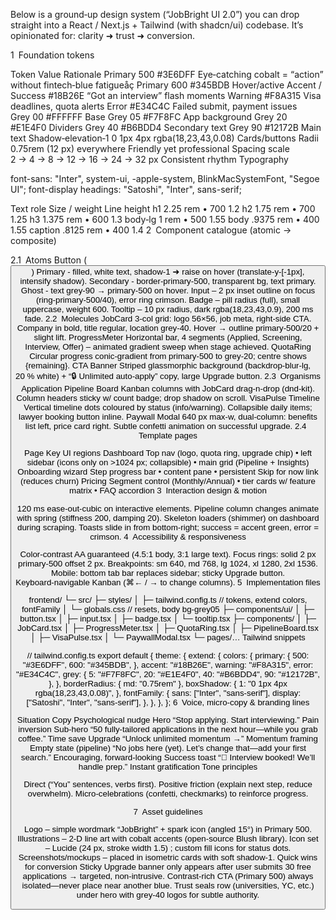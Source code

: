 Below is a ground‑up design system (“JobBright UI 2.0”) you can drop straight into a React / Next.js + Tailwind (with shadcn/ui) codebase. It’s opinionated for: clarity ➜ trust ➜ conversion.

1 Foundation tokens


Token	Value	Rationale
Primary 500	#3E6DFF	Eye‑catching cobalt = “action” without fintech‑blue fatigueåç
Primary 600	#345BDB	Hover/active
Accent / Success	#18B26E	“Got an interview” flash moments
Warning	#F8A315	Visa deadlines, quota alerts
Error	#E34C4C	Failed submit, payment issues
Grey 00	#FFFFFF	Base
Grey 05	#F7F8FC	App background
Grey 20	#E1E4F0	Dividers
Grey 40	#B6BDD4	Secondary text
Grey 90	#12172B	Main text
Shadow‑elevation‑1	0 1px 4px rgba(18,23,43,0.08)	Cards/buttons
Radii	0.75rem (12 px) everywhere	Friendly yet professional
Spacing scale	2 → 4 → 8 → 12 → 16 → 24 → 32 px	Consistent rhythm
Typography

font-sans: "Inter", system-ui, -apple-system, BlinkMacSystemFont, "Segoe UI";
font-display headings: "Satoshi", "Inter", sans-serif;

Text role	Size / weight	Line height
h1	2.25 rem • 700	1.2
h2	1.75 rem • 700	1.25
h3	1.375 rem • 600	1.3
body‑lg	1 rem • 500	1.55
body	.9375 rem • 400	1.55
caption	.8125 rem • 400	1.4
2 Component catalogue (atomic → composite)

2.1 Atoms
Button (<Button variant="primary|secondary|ghost|danger">)
Primary ‑ filled, white text, shadow‑1 ➜ raise on hover (translate‑y‑[-1px], intensify shadow).
Secondary ‑ border-primary‑500, transparent bg, text primary.
Ghost ‑ text grey‑90 → primary‑500 on hover.
Input – 2 px inset outline on focus (ring-primary‑500/40), error ring crimson.
Badge – pill radius (full), small uppercase, weight 600.
Tooltip – 10 px radius, dark rgba(18,23,43,0.9), 200 ms fade.
2.2 Molecules
JobCard
3‑col grid: logo 56×56, job meta, right‑side CTA.
Company in bold, title regular, location grey‑40.
Hover → outline primary‑500/20 + slight lift.
ProgressMeter
Horizontal bar, 4 segments (Applied, Screening, Interview, Offer) – animated gradient sweep when stage achieved.
QuotaRing
Circular progress conic‑gradient from primary‑500 to grey‑20; centre shows {remaining}.
CTA Banner
Striped glassmorphic background (backdrop‑blur‑lg, 20 % white) + “🔒 Unlimited auto‑apply” copy, large Upgrade button.
2.3 Organisms
Application Pipeline Board
Kanban columns with JobCard drag‑n‑drop (dnd‑kit).
Column headers sticky w/ count badge; drop shadow on scroll.
VisaPulse Timeline
Vertical timeline dots coloured by status (info/warning).
Collapsible daily items; lawyer booking button inline.
Paywall Modal
640 px max‑w, dual‑column: benefits list left, price card right.
Subtle confetti animation on successful upgrade.
2.4 Template pages

Page	Key UI regions
Dashboard	Top nav (logo, quota ring, upgrade chip) • left sidebar (icons only on >1024 px; collapsible) • main grid (Pipeline + Insights)
Onboarding wizard	Step progress bar • content pane • persistent Skip for now link (reduces churn)
Pricing	Segment control (Monthly/Annual) • tier cards w/ feature matrix • FAQ accordion
3 Interaction design & motion

120 ms ease‑out‑cubic on interactive elements.
Pipeline column changes animate with spring (stiffness 200, damping 20).
Skeleton loaders (shimmer) on dashboard during scraping.
Toasts slide in from bottom‑right; success = accent green, error = crimson.
4 Accessibility & responsiveness

Color‑contrast AA guaranteed (4.5:1 body, 3:1 large text).
Focus rings: solid 2 px primary‑500 offset 2 px.
Breakpoints: sm 640, md 768, lg 1024, xl 1280, 2xl 1536.
Mobile: bottom tab bar replaces sidebar; sticky Upgrade button.
Keyboard‑navigable Kanban (⌘← / → to change columns).
5 Implementation files

frontend/
└─ src/
   ├─ styles/
   │   ├─ tailwind.config.ts   // tokens, extend colors, fontFamily
   │   └─ globals.css          // resets, body bg-grey05
   ├─ components/ui/
   │   ├─ button.tsx
   │   ├─ input.tsx
   │   ├─ badge.tsx
   │   └─ tooltip.tsx
   ├─ components/
   │   ├─ JobCard.tsx
   │   ├─ ProgressMeter.tsx
   │   ├─ QuotaRing.tsx
   │   ├─ PipelineBoard.tsx
   │   ├─ VisaPulse.tsx
   │   └─ PaywallModal.tsx
   └─ pages/…
Tailwind snippets

// tailwind.config.ts
export default {
  theme: {
    extend: {
      colors: {
        primary: {
          500: "#3E6DFF",
          600: "#345BDB",
        },
        accent: "#18B26E",
        warning: "#F8A315",
        error: "#E34C4C",
        grey: {
          5: "#F7F8FC",
          20: "#E1E4F0",
          40: "#B6BDD4",
          90: "#12172B",
        },
      },
      borderRadius: { md: "0.75rem" },
      boxShadow: {
        1: "0 1px 4px rgba(18,23,43,0.08)",
      },
      fontFamily: {
        sans: ["Inter", "sans-serif"],
        display: ["Satoshi", "Inter", "sans-serif"],
      },
    },
  },
};
6 Voice, micro‑copy & branding lines


Situation	Copy	Psychological nudge
Hero	“Stop applying. Start interviewing.”	Pain inversion
Sub‑hero	“50 fully‑tailored applications in the next hour—while you grab coffee.”	Time save
Upgrade	“Unlock unlimited momentum →”	Momentum framing
Empty state (pipeline)	“No jobs here (yet). Let’s change that—add your first search.”	Encouraging, forward‑looking
Success toast	“🎉 Interview booked! We’ll handle prep.”	Instant gratification
Tone principles

Direct (“You” sentences, verbs first).
Positive friction (explain next step, reduce overwhelm).
Micro‑celebrations (confetti, checkmarks) to reinforce progress.

7 Asset guidelines

Logo – simple wordmark “JobBright” + spark icon (angled 15°) in Primary 500.
Illustrations – 2‑D line art with cobalt accents (open‑source Blush library).
Icon set – Lucide (24 px, stroke width 1.5) ; custom fill icons for status dots.
Screenshots/mockups – placed in isometric cards with soft shadow‑1.
Quick wins for conversion
Sticky Upgrade banner only appears after user submits 30 free applications → targeted, non‑intrusive.
Contrast‑rich CTA (Primary 500) always isolated—never place near another blue.
Trust seals row (universities, YC, etc.) under hero with grey‑40 logos for subtle authority.
